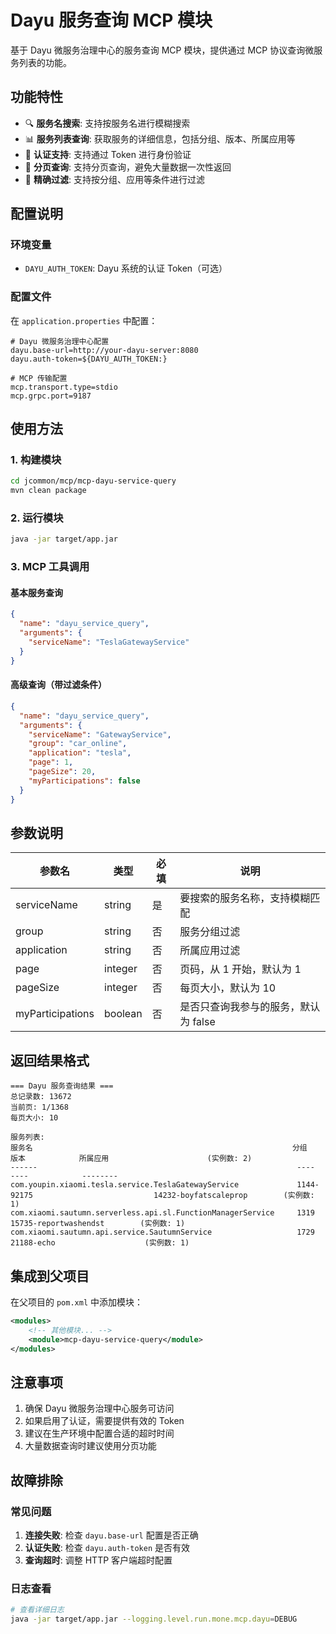 # Dayu 服务查询 MCP 模块

基于 Dayu 微服务治理中心的服务查询 MCP 模块，提供通过 MCP 协议查询微服务列表的功能。

## 功能特性

- 🔍 **服务名搜索**: 支持按服务名进行模糊搜索
- 📊 **服务列表查询**: 获取服务的详细信息，包括分组、版本、所属应用等
- 🔐 **认证支持**: 支持通过 Token 进行身份验证
- 📄 **分页查询**: 支持分页查询，避免大量数据一次性返回
- 🎯 **精确过滤**: 支持按分组、应用等条件进行过滤

## 配置说明

### 环境变量

- `DAYU_AUTH_TOKEN`: Dayu 系统的认证 Token（可选）

### 配置文件

在 `application.properties` 中配置：

```properties
# Dayu 微服务治理中心配置
dayu.base-url=http://your-dayu-server:8080
dayu.auth-token=${DAYU_AUTH_TOKEN:}

# MCP 传输配置
mcp.transport.type=stdio
mcp.grpc.port=9187
```

## 使用方法

### 1. 构建模块

```bash
cd jcommon/mcp/mcp-dayu-service-query
mvn clean package
```

### 2. 运行模块

```bash
java -jar target/app.jar
```

### 3. MCP 工具调用

#### 基本服务查询

```json
{
  "name": "dayu_service_query",
  "arguments": {
    "serviceName": "TeslaGatewayService"
  }
}
```

#### 高级查询（带过滤条件）

```json
{
  "name": "dayu_service_query",
  "arguments": {
    "serviceName": "GatewayService",
    "group": "car_online",
    "application": "tesla",
    "page": 1,
    "pageSize": 20,
    "myParticipations": false
  }
}
```

## 参数说明

| 参数名           | 类型    | 必填 | 说明                                 |
| ---------------- | ------- | ---- | ------------------------------------ |
| serviceName      | string  | 是   | 要搜索的服务名称，支持模糊匹配       |
| group            | string  | 否   | 服务分组过滤                         |
| application      | string  | 否   | 所属应用过滤                         |
| page             | integer | 否   | 页码，从 1 开始，默认为 1            |
| pageSize         | integer | 否   | 每页大小，默认为 10                  |
| myParticipations | boolean | 否   | 是否只查询我参与的服务，默认为 false |

## 返回结果格式

```
=== Dayu 服务查询结果 ===
总记录数: 13672
当前页: 1/1368
每页大小: 10

服务列表:
服务名                                                          分组                  版本            所属应用                      (实例数: 2)
------                                                          ----                  ----            --------
com.youpin.xiaomi.tesla.service.TeslaGatewayService             1144-92175                           14232-boyfatscaleprop        (实例数: 1)
com.xiaomi.sautumn.serverless.api.sl.FunctionManagerService     1319                                 15735-reportwashendst        (实例数: 1)
com.xiaomi.sautumn.api.service.SautumnService                   1729                                 21188-echo                    (实例数: 1)
```

## 集成到父项目

在父项目的 `pom.xml` 中添加模块：

```xml
<modules>
    <!-- 其他模块... -->
    <module>mcp-dayu-service-query</module>
</modules>
```

## 注意事项

1. 确保 Dayu 微服务治理中心服务可访问
2. 如果启用了认证，需要提供有效的 Token
3. 建议在生产环境中配置合适的超时时间
4. 大量数据查询时建议使用分页功能

## 故障排除

### 常见问题

1. **连接失败**: 检查 `dayu.base-url` 配置是否正确
2. **认证失败**: 检查 `dayu.auth-token` 是否有效
3. **查询超时**: 调整 HTTP 客户端超时配置

### 日志查看

```bash
# 查看详细日志
java -jar target/app.jar --logging.level.run.mone.mcp.dayu=DEBUG
```
